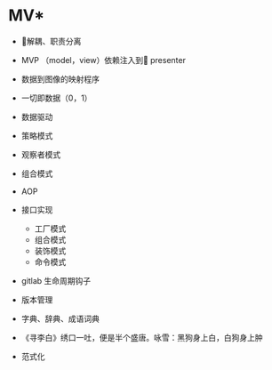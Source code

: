 # MV*

* 解耦、职责分离

* MVP （model，view）依赖注入到 presenter

* 数据到图像的映射程序

* 一切即数据（0，1）

* 数据驱动

* 策略模式

* 观察者模式

* 组合模式

* AOP

* 接口实现
  * 工厂模式
  * 组合模式
  * 装饰模式
  * 命令模式

* gitlab 生命周期钩子

* 版本管理

* 字典、辞典、成语词典

* 《寻李白》绣口一吐，便是半个盛唐。咏雪：黑狗身上白，白狗身上肿

* 范式化